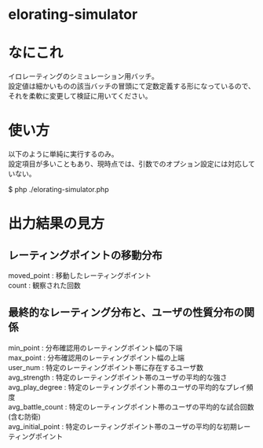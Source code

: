 elorating-simulator
===================
<h1>なにこれ</h1>
<p>イロレーティングのシミュレーション用バッチ。<br/>
設定値は細かいものの該当バッチの冒頭にて定数定義する形になっているので、<br/>
それを柔軟に変更して検証に用いてください。</p>

<h1>使い方</h1>
<p>以下のように単純に実行するのみ。<br/>
設定項目が多いこともあり、現時点では、引数でのオプション設定には対応していない。</p>
<p>$ php ./elorating-simulator.php</p>

<h1>出力結果の見方</h1>
<h2>レーティングポイントの移動分布</h2>
<p>moved_point : 移動したレーティングポイント<br/>
count : 観察された回数</p>

<h2>最終的なレーティング分布と、ユーザの性質分布の関係</h2>

<p>min_point : 分布確認用のレーティングポイント幅の下端<br/>
max_point : 分布確認用のレーティングポイント幅の上端<br/>
user_num : 特定のレーティングポイント帯に存在するユーザ数<br/>
avg_strength : 特定のレーティングポイント帯のユーザの平均的な強さ<br/>
avg_play_degree : 特定のレーティングポイント帯のユーザの平均的なプレイ頻度<br/>
avg_battle_count : 特定のレーティングポイント帯のユーザの平均的な試合回数(含む防衛)<br/>
avg_initial_point : 特定のレーティングポイント帯のユーザの平均的な初期レーティングポイント</p>

